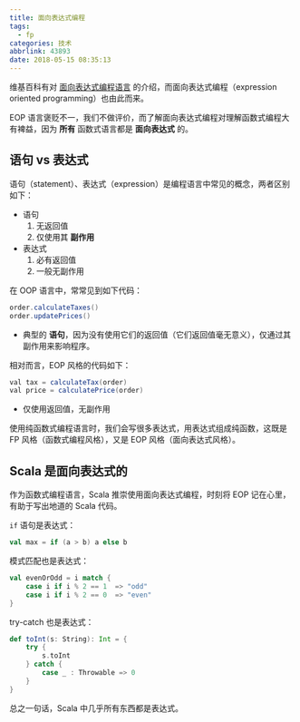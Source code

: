```yaml
---
title: 面向表达式编程
tags:
  - fp
categories: 技术
abbrlink: 43893
date: 2018-05-15 08:35:13
---
```


维基百科有对 [面向表达式编程语言](https://en.wikipedia.org/wiki/Expression-oriented_programming_language) 的介绍，而面向表达式编程（expression oriented programming）也由此而来。

EOP 语言褒贬不一，我们不做评价，而了解面向表达式编程对理解函数式编程大有裨益，因为 **所有** 函数式语言都是 **面向表达式** 的。

<!-- more -->

## 语句 vs 表达式

语句（statement）、表达式（expression）是编程语言中常见的概念，两者区别如下：

* 语句
  1. 无返回值
  2. 仅使用其 **副作用**
* 表达式
  1. 必有返回值
  2. 一般无副作用

在 OOP 语言中，常常见到如下代码：

```Java
order.calculateTaxes()
order.updatePrices()
```

* 典型的 **语句**，因为没有使用它们的返回值（它们返回值毫无意义），仅通过其副作用来影响程序。

相对而言，EOP 风格的代码如下：

```Java
val tax = calculateTax(order)
val price = calculatePrice(order)
```

* 仅使用返回值，无副作用

使用纯函数式编程语言时，我们会写很多表达式，用表达式组成纯函数，这既是 FP 风格（函数式编程风格），又是 EOP 风格（面向表达式风格）。

## Scala 是面向表达式的

作为函数式编程语言，Scala 推崇使用面向表达式编程，时刻将 EOP 记在心里，有助于写出地道的 Scala 代码。

`if` 语句是表达式：

```Scala
val max = if (a > b) a else b
```

模式匹配也是表达式：

```Scala
val evenOrOdd = i match {
    case i if i % 2 == 1  => "odd"
    case i if i % 2 == 0  => "even"
}
```

try-catch 也是表达式：

```Scala
def toInt(s: String): Int = {
    try {
        s.toInt
    } catch {
        case _ : Throwable => 0
    }
}
```

总之一句话，Scala 中几乎所有东西都是表达式。